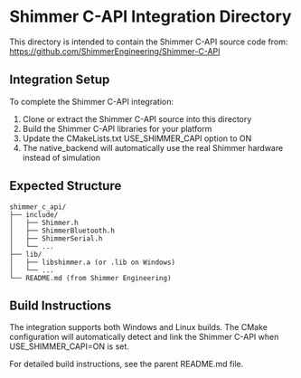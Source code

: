 # Shimmer C-API Integration Directory

This directory is intended to contain the Shimmer C-API source code from:
https://github.com/ShimmerEngineering/Shimmer-C-API

## Integration Setup

To complete the Shimmer C-API integration:

1. Clone or extract the Shimmer C-API source into this directory
2. Build the Shimmer C-API libraries for your platform
3. Update the CMakeLists.txt USE_SHIMMER_CAPI option to ON
4. The native_backend will automatically use the real Shimmer hardware instead of simulation

## Expected Structure

```
shimmer_c_api/
├── include/
│   ├── Shimmer.h
│   ├── ShimmerBluetooth.h
│   ├── ShimmerSerial.h
│   └── ...
├── lib/
│   ├── libshimmer.a (or .lib on Windows)
│   └── ...
└── README.md (from Shimmer Engineering)
```

## Build Instructions

The integration supports both Windows and Linux builds. The CMake configuration will automatically detect and link the Shimmer C-API when USE_SHIMMER_CAPI=ON is set.

For detailed build instructions, see the parent README.md file.